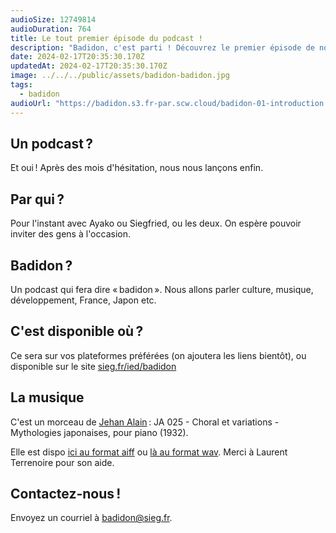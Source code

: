 ```yaml
---
audioSize: 12749814
audioDuration: 764
title: Le tout premier épisode du podcast !
description: "Badidon, c'est parti ! Découvrez le premier épisode de notre podcast."
date: 2024-02-17T20:35:30.170Z
updatedAt: 2024-02-17T20:35:30.170Z
image: ../../../public/assets/badidon-badidon.jpg
tags:
  - badidon
audioUrl: "https://badidon.s3.fr-par.scw.cloud/badidon-01-introduction.mp3"
---
```


## Un podcast ?

Et oui ! Après des mois d'hésitation, nous nous lançons enfin.

## Par qui ?

Pour l'instant avec Ayako ou Siegfried, ou les deux. On espère pouvoir inviter des gens à l'occasion.

## Badidon ?

Un podcast qui fera dire « badidon ». Nous allons parler culture, musique, développement, France, Japon etc.

## C'est disponible où ?

Ce sera sur vos plateformes préférées (on ajoutera les liens bientôt), ou disponible sur le site [sieg.fr/ied/badidon](https://sieg.fr/ied/badidon)

## La musique

C'est un morceau de [Jehan Alain](https://fr.wikipedia.org/wiki/Jehan_Alain) : JA 025 - Choral et variations - Mythologies japonaises, pour piano (1932).

Elle est dispo [ici au format aiff](/Choral.aiff) ou [là au format wav](/Choral.wav). Merci à Laurent Terrenoire pour son aide.

## Contactez-nous !

Envoyez un courriel à [badidon@sieg.fr](mailto:badidon@sieg.fr).

